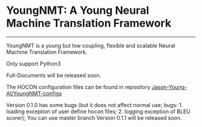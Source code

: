 # YoungNMT: A Young Neural Machine Translation Framework

--------------------------------------------------------------------------------

YoungNMT is a young but low coupling, flexible and scalable Neural Machine Translation Framework.

Only support Python3

Full-Documents will be released soon.

The HOCON configuration files can be found in repository [Jason-Young-AI/YoungNMT-configs](https://github.com/Jason-Young-AI/YoungNMT-configs)

Version 0.1.0 has some bugs (but it does not affect normal use; bugs: 1. loading exception of user define hocon files; 2. logging exception of BLEU scorer);
You can use master branch
Version 0.1.1 will be released soon.
